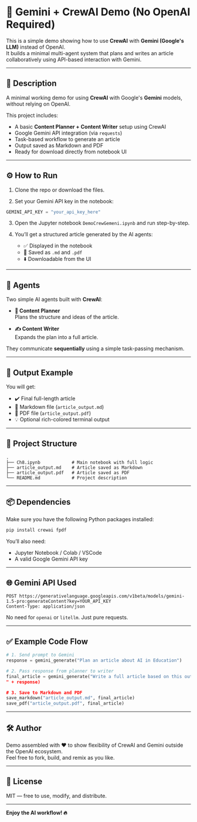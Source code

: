 
# 🤖 Gemini + CrewAI Demo (No OpenAI Required)

This is a simple demo showing how to use **CrewAI** with **Gemini (Google's LLM)** instead of OpenAI.  
It builds a minimal multi-agent system that plans and writes an article collaboratively using API-based interaction with Gemini.

---

## 📌 Description

A minimal working demo for using **CrewAI** with Google's **Gemini** models, without relying on OpenAI.

This project includes:
- A basic **Content Planner + Content Writer** setup using CrewAI
- Google Gemini API integration (via `requests`)
- Task-based workflow to generate an article
- Output saved as Markdown and PDF
- Ready for download directly from notebook UI

---

## ⚙️ How to Run

1. Clone the repo or download the files.

2. Set your Gemini API key in the notebook:

```python
GEMINI_API_KEY = "your_api_key_here"
```

3. Open the Jupyter notebook `DemoCrewGemeni.ipynb` and run step-by-step.

4. You’ll get a structured article generated by the AI agents:
   - ✅ Displayed in the notebook
   - 📝 Saved as `.md` and `.pdf`
   - ⬇️ Downloadable from the UI

---

## 🧠 Agents

Two simple AI agents built with **CrewAI**:

- **🧩 Content Planner**  
  Plans the structure and ideas of the article.

- **✍️ Content Writer**  
  Expands the plan into a full article.

They communicate **sequentially** using a simple task-passing mechanism.

---

## 📄 Output Example

You will get:

- ✔️ Final full-length article  
- 📝 Markdown file (`article_output.md`)  
- 📘 PDF file (`article_output.pdf`)  
- 💡 Optional rich-colored terminal output

---

## 📁 Project Structure

```
.
├── Ch8.ipynb            # Main notebook with full logic
├── article_output.md    # Article saved as Markdown
├── article_output.pdf   # Article saved as PDF
└── README.md            # Project description
```

---

## 📦 Dependencies

Make sure you have the following Python packages installed:

```bash
pip install crewai fpdf
```

You’ll also need:
- Jupyter Notebook / Colab / VSCode
- A valid Google Gemini API key

---

## 🌐 Gemini API Used

```http
POST https://generativelanguage.googleapis.com/v1beta/models/gemini-1.5-pro:generateContent?key=YOUR_API_KEY
Content-Type: application/json
```

No need for `openai` or `litellm`. Just pure requests.

---

## ✅ Example Code Flow

```python
# 1. Send prompt to Gemini
response = gemini_generate("Plan an article about AI in Education")

# 2. Pass response from planner to writer
final_article = gemini_generate("Write a full article based on this outline:
" + response)

# 3. Save to Markdown and PDF
save_markdown("article_output.md", final_article)
save_pdf("article_output.pdf", final_article)
```

---

## 🛠️ Author

Demo assembled with ♥️ to show flexibility of CrewAI and Gemini outside the OpenAI ecosystem.  
Feel free to fork, build, and remix as you like.

---

## 🔗 License

MIT — free to use, modify, and distribute.

---

**Enjoy the AI workflow! 🔥**
